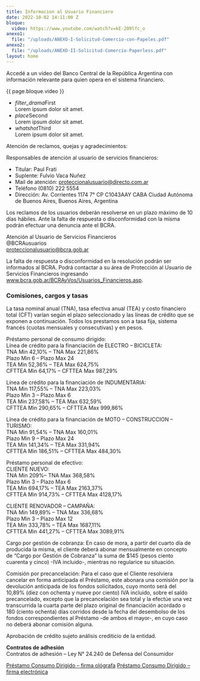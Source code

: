 ```yaml
---
title: Informacion al Usuario Financiero
date: 2022-10-02 14:11:00 Z
bloque:
  video: https://www.youtube.com/watch?v=kE-209lfc_o
anexo1:
  file: "/uploads/ANEXO-I-Solicitud-Comercio-con-Papeles.pdf"
anexo2:
  file: "/uploads/ANEXO-II-Solicitud-Comercio-Paperless.pdf"
layout: home
---
```


Accedé a un video del Banco Central de la República Argentina con información relevante para quien opera en el sistema financiero.

{{ page.bloque.video }}

  <ul class="collapsible">
    <li>
      <div class="collapsible-header"><i class="material-icons">filter_drama</i>First</div>
      <div class="collapsible-body"><span>Lorem ipsum dolor sit amet.</span></div>
    </li>
    <li>
      <div class="collapsible-header"><i class="material-icons">place</i>Second</div>
      <div class="collapsible-body"><span>Lorem ipsum dolor sit amet.</span></div>
    </li>
    <li>
      <div class="collapsible-header"><i class="material-icons">whatshot</i>Third</div>
      <div class="collapsible-body"><span>Lorem ipsum dolor sit amet.</span></div>
    </li>
  </ul>

Atención de reclamos, quejas y agradecimientos:

Responsables de atención al usuario de servicios financieros:

* Titular: Paul Frati
* Suplente: Fulvio Vaca Nuñez
* Mail de atención: proteccionalusuario@directo.com.ar
* Teléfono (0810) 222 5554
* Dirección: Av. Corrientes 1174 7° CP C1043AAY CABA Ciudad Autónoma de Buenos Aires, Buenos Aires, Argentina

Los reclamos de los usuarios deberán resolverse en un plazo máximo de 10 días hábiles. Ante la falta de respuesta o disconformidad con la misma podrán efectuar una denuncia ante el BCRA.

Atención al Usuario de Servicios Financieros\
@BCRAusuarios\
proteccionalusuario@bcra.gob.ar

La falta de respuesta o disconformidad en la resolución podrán ser informados al BCRA. Podrá contactar a su área de Protección al Usuario de Servicios Financieros ingresando www.bcra.gob.ar/BCRAyVos/Usuarios_Financieros.asp.

### Comisiones, cargos y tasas

La tasa nominal anual (TNA), tasa efectiva anual (TEA) y costo financiero total (CFT) varían según el plazo seleccionado y las líneas de crédito que se exponen a continuación. Todos los prestamos son a tasa fija, sistema francés (cuotas mensuales y consecutivas) y en pesos.

Préstamo personal de consumo dirigido:\
Línea de crédito para la financiación de ELECTRO – BICICLETA:\
TNA Min 42,10% – TNA Max 221,86%\
Plazo Min 6 – Plazo Max 24\
TEA Min 52,36% – TEA Max 624,75%\
CFTTEA Min 64,17% – CFTTEA Max 987,29%

Línea de crédito para la financiación de INDUMENTARIA:\
TNA Min 117,55% – TNA Max 223,03%\
Plazo Min 3 – Plazo Max 6\
TEA Min 237,58% – TEA Max 632,59%\
CFTTEA Min 290,65% – CFTTEA Max 999,86%

Línea de crédito para la financiación de MOTO – CONSTRUCCION – TURISMO:\
TNA Min 91,54% – TNA Max 160,01%\
Plazo Min 9 – Plazo Max 24\
TEA Min 141,34% – TEA Max 331,94%\
CFTTEA Min 186,51% – CFTTEA Max 484,30%

Préstamo personal de efectivo:\
CLIENTE NUEVO:\
TNA Min 209%– TNA Max 368,58%\
Plazo Min 3 – Plazo Max 6\
TEA Min 694,17% – TEA Max 2163,37%\
CFTTEA Min 914,73% – CFTTEA Max 4128,17%

CLIENTE RENOVADOR – CAMPAÑA:\
TNA Min 149,89% – TNA Max 336,68%\
Plazo Min 3 – Plazo Max 12\
TEA Min 333,78% – TEA Max 1687,11%\
CFTTEA Min 441,27% – CFTTEA Max 3089,91%

Cargo por gestión de cobranza: En caso de mora, a partir del cuarto día de producida la misma, el cliente deberá abonar mensualmente en concepto de “Cargo por Gestión de Cobranza” la suma de $145 (pesos ciento cuarenta y cinco) -IVA incluido-, mientras no regularice su situación.

Comisión por precancelación: Para el caso que el Cliente resolviera cancelar en forma anticipada el Préstamo, este abonara una comisión por la devolución anticipada de los fondos solicitados, cuyo monto será del 10,89% (diez con ochenta y nueve por ciento) IVA incluido, sobre el saldo precancelado, excepto que la precancelación sea total y la efectúe una vez transcurrida la cuarta parte del plazo original de financiación acordado o 180 (ciento ochenta) días corridos desde la fecha del desembolso de los fondos correspondientes al Préstamo -de ambos el mayor-, en cuyo caso no deberá abonar comisión alguna.

Aprobación de crédito sujeto análisis crediticio de la entidad.

**Contratos de adhesión**\
Contratos de adhesión – Ley N° 24.240 de Defensa del Consumidor

<a href="{{ page.anexo1.file }}">Préstamo Consumo Dirigido – firma ológrafa</a>
<a href="{{ page.anexo2.file }}">Préstamo Consumo Dirigido – firma electrónica</a>